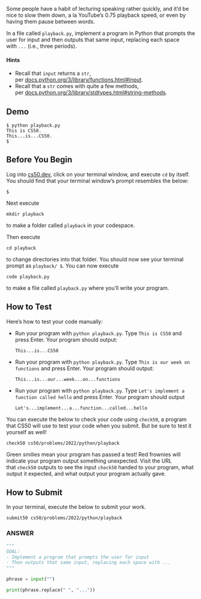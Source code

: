 
Some people have a habit of lecturing speaking rather quickly, and it’d be nice to slow them down, a la YouTube’s 0.75 playback speed, or even by having them pause between words.

In a file called `playback.py`, implement a program in Python that prompts the user for input and then outputs that same input, replacing each space with `...` (i.e., three periods).

#### Hints
-  Recall that `input` returns a `str`, per [docs.python.org/3/library/functions.html#input](https://docs.python.org/3/library/functions.html#input).
- Recall that a `str` comes with quite a few methods, per [docs.python.org/3/library/stdtypes.html#string-methods](https://docs.python.org/3/library/stdtypes.html#string-methods).

## Demo
```
$ python playback.py
This is CS50.
This...is...CS50.
$

```

## Before You Begin

Log into [cs50.dev](https://cs50.dev/), click on your terminal window, and execute `cd` by itself. You should find that your terminal window’s prompt resembles the below:

```
$
```

Next execute

```
mkdir playback
```

to make a folder called `playback` in your codespace.

Then execute

```
cd playback
```

to change directories into that folder. You should now see your terminal prompt as `playback/ $`. You can now execute

```
code playback.py
```

to make a file called `playback.py` where you’ll write your program.

## How to Test

Here’s how to test your code manually:

- Run your program with `python playback.py`. Type `This is CS50` and press Enter. Your program should output:
    
    ```
    This...is...CS50    
    ```
    
- Run your program with `python playback.py`. Type `This is our week on functions` and press Enter. Your program should output:
    
    ```
    This...is...our...week...on...functions
    ```
    
- Run your program with `python playback.py`. Type `Let's implement a function called hello` and press Enter. Your program should output
    
    ```
    Let's...implement...a...function...called...hello
    ```
    

You can execute the below to check your code using `check50`, a program that CS50 will use to test your code when you submit. But be sure to test it yourself as well!

```
check50 cs50/problems/2022/python/playback
```

Green smilies mean your program has passed a test! Red frownies will indicate your program output something unexpected. Visit the URL that `check50` outputs to see the input `check50` handed to your program, what output it expected, and what output your program actually gave.

## How to Submit

In your terminal, execute the below to submit your work.

```
submit50 cs50/problems/2022/python/playback
```


### ANSWER
```python
"""
GOAL:
- Implement a program that prompts the user for input
- Then outputs that same input, replacing each space with ...
"""

phrase = input("")

print(phrase.replace(" ", "..."))
```